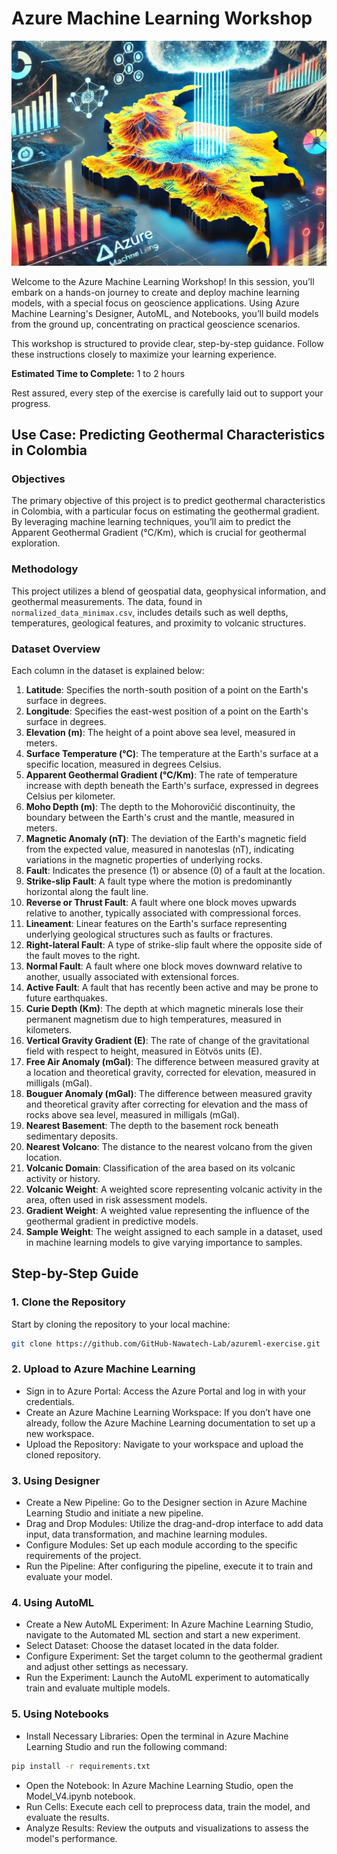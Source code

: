# Azure Machine Learning Workshop

![Images](./assets/illustration.jpg)

Welcome to the Azure Machine Learning Workshop! In this session, you’ll embark on a hands-on journey to create and deploy machine learning models, with a special focus on geoscience applications. Using Azure Machine Learning's Designer, AutoML, and Notebooks, you’ll build models from the ground up, concentrating on practical geoscience scenarios.

This workshop is structured to provide clear, step-by-step guidance. Follow these instructions closely to maximize your learning experience.

**Estimated Time to Complete:** 1 to 2 hours

Rest assured, every step of the exercise is carefully laid out to support your progress.

## Use Case: Predicting Geothermal Characteristics in Colombia

### Objectives

The primary objective of this project is to predict geothermal characteristics in Colombia, with a particular focus on estimating the geothermal gradient. By leveraging machine learning techniques, you’ll aim to predict the Apparent Geothermal Gradient (°C/Km), which is crucial for geothermal exploration.

### Methodology

This project utilizes a blend of geospatial data, geophysical information, and geothermal measurements. The data, found in `normalized_data_minimax.csv`, includes details such as well depths, temperatures, geological features, and proximity to volcanic structures.

### Dataset Overview

Each column in the dataset is explained below:

1. **Latitude**: Specifies the north-south position of a point on the Earth's surface in degrees.
2. **Longitude**: Specifies the east-west position of a point on the Earth's surface in degrees.
3. **Elevation (m)**: The height of a point above sea level, measured in meters.
4. **Surface Temperature (°C)**: The temperature at the Earth's surface at a specific location, measured in degrees Celsius.
5. **Apparent Geothermal Gradient (°C/Km)**: The rate of temperature increase with depth beneath the Earth's surface, expressed in degrees Celsius per kilometer.
6. **Moho Depth (m)**: The depth to the Mohorovičić discontinuity, the boundary between the Earth's crust and the mantle, measured in meters.
7. **Magnetic Anomaly (nT)**: The deviation of the Earth's magnetic field from the expected value, measured in nanoteslas (nT), indicating variations in the magnetic properties of underlying rocks.
8. **Fault**: Indicates the presence (1) or absence (0) of a fault at the location.
9. **Strike-slip Fault**: A fault type where the motion is predominantly horizontal along the fault line.
10. **Reverse or Thrust Fault**: A fault where one block moves upwards relative to another, typically associated with compressional forces.
11. **Lineament**: Linear features on the Earth's surface representing underlying geological structures such as faults or fractures.
12. **Right-lateral Fault**: A type of strike-slip fault where the opposite side of the fault moves to the right.
13. **Normal Fault**: A fault where one block moves downward relative to another, usually associated with extensional forces.
14. **Active Fault**: A fault that has recently been active and may be prone to future earthquakes.
15. **Curie Depth (Km)**: The depth at which magnetic minerals lose their permanent magnetism due to high temperatures, measured in kilometers.
16. **Vertical Gravity Gradient (E)**: The rate of change of the gravitational field with respect to height, measured in Eötvös units (E).
17. **Free Air Anomaly (mGal)**: The difference between measured gravity at a location and theoretical gravity, corrected for elevation, measured in milligals (mGal).
18. **Bouguer Anomaly (mGal)**: The difference between measured gravity and theoretical gravity after correcting for elevation and the mass of rocks above sea level, measured in milligals (mGal).
19. **Nearest Basement**: The depth to the basement rock beneath sedimentary deposits.
20. **Nearest Volcano**: The distance to the nearest volcano from the given location.
21. **Volcanic Domain**: Classification of the area based on its volcanic activity or history.
22. **Volcanic Weight**: A weighted score representing volcanic activity in the area, often used in risk assessment models.
23. **Gradient Weight**: A weighted value representing the influence of the geothermal gradient in predictive models.
24. **Sample Weight**: The weight assigned to each sample in a dataset, used in machine learning models to give varying importance to samples.

## Step-by-Step Guide

### 1. Clone the Repository

Start by cloning the repository to your local machine:

```sh
git clone https://github.com/GitHub-Nawatech-Lab/azureml-exercise.git
```

### 2. Upload to Azure Machine Learning
- Sign in to Azure Portal: Access the Azure Portal and log in with your credentials.
- Create an Azure Machine Learning Workspace: If you don’t have one already, follow the Azure Machine Learning documentation to set up a new workspace.
- Upload the Repository: Navigate to your workspace and upload the cloned repository.

### 3. Using Designer
- Create a New Pipeline: Go to the Designer section in Azure Machine Learning Studio and initiate a new pipeline.
- Drag and Drop Modules: Utilize the drag-and-drop interface to add data input, data transformation, and machine learning modules.
- Configure Modules: Set up each module according to the specific requirements of the project.
- Run the Pipeline: After configuring the pipeline, execute it to train and evaluate your model.

### 4. Using AutoML
- Create a New AutoML Experiment: In Azure Machine Learning Studio, navigate to the Automated ML section and start a new experiment.
- Select Dataset: Choose the dataset located in the data folder.
- Configure Experiment: Set the target column to the geothermal gradient and adjust other settings as necessary.
- Run the Experiment: Launch the AutoML experiment to automatically train and evaluate multiple models.

### 5. Using Notebooks
- Install Necessary Libraries: Open the terminal in Azure Machine Learning Studio and run the following command:
```sh
pip install -r requirements.txt
```
- Open the Notebook: In Azure Machine Learning Studio, open the Model_V4.ipynb notebook.
- Run Cells: Execute each cell to preprocess data, train the model, and evaluate the results.
- Analyze Results: Review the outputs and visualizations to assess the model's performance.
